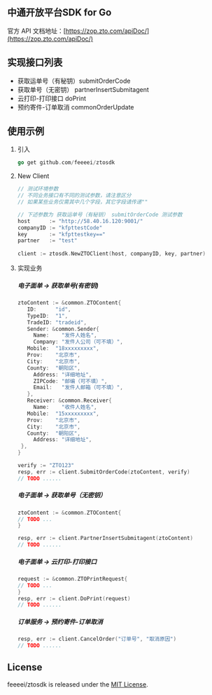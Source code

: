 ## 中通开放平台SDK for Go

官方 API 文档地址：[https://zop.zto.com/apiDoc/](https://zop.zto.com/apiDoc/)

## 实现接口列表
 - 获取运单号（有秘钥）submitOrderCode
 - 获取单号（无密钥） partnerInsertSubmitagent
 - 云打印-打印接口 doPrint
 - 预约寄件-订单取消 commonOrderUpdate

## 使用示例
1. 引入

   ```go
   go get github.com/feeeei/ztosdk
   ```
2. New Client
   ```go
   // 测试环境参数
   // 不同业务接口有不同的测试参数，请注意区分
   // 如果某些业务仅需其中几个字段，其它字段请传递""
   
   // 下述参数为 获取运单号（有秘钥） submitOrderCode 测试参数
   host      := "http://58.40.16.120:9001/"
   companyID := "kfpttestCode"
   key       := "kfpttestkey=="
   partner   := "test"
 
   client := ztosdk.NewZTOClient(host, companyID, key, partner)
   ```
1. 实现业务
   ##### 电子面单 -> 获取单号(有密钥)
   ```go
   ztoContent := &common.ZTOContent{
	  ID:      "id",
	  TypeID:  "1",
	  TradeID: "tradeid",
	  Sender: &common.Sender{
	    Name:    "发件人姓名",
	    Company: "发件人公司（可不填）",
      Mobile:  "18xxxxxxxxx",
      Prov:    "北京市",
      City:    "北京市",
      County:  "朝阳区",
	    Address: "详细地址",
	    ZIPCode: "邮编（可不填）",
	    Email:   "发件人邮箱（可不填）",
	  },
	  Receiver: &common.Receiver{
	    Name:    "收件人姓名",
      Mobile:  "15xxxxxxxxx",
      Prov:    "北京市",
      City:    "北京市",
      County:  "朝阳区",
	    Address: "详细地址",
    },
   }
   
   verify := "ZTO123"
   resp, err := client.SubmitOrderCode(ztoContent, verify)
   // TODO ......
   ```
   
   ##### 电子面单 -> 获取单号（无密钥）
   ```go
   ztoContent := &common.ZTOContent{
   // TODO ...
   }
   
   resp, err := client.PartnerInsertSubmitagent(ztoContent)
   // TODO ......
   ```
   
   ##### 电子面单 -> 云打印-打印接口
   ```go
   request := &common.ZTOPrintRequest{
   // TODO ...
   }
   resp, err := client.DoPrint(request)
   // TODO ......
   ```
   
   ##### 订单服务 -> 预约寄件-订单取消
   ```go
   resp, err := client.CancelOrder("订单号", "取消原因")
   // TODO ......
   ```
   
## License
  feeeei/ztosdk is released under the [MIT License](https://opensource.org/licenses/MIT).
